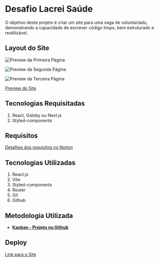 # Desafio Lacrei Saúde

O objetivo deste projeto é criar um site para uma vaga de voluntariado, demonstrando a capacidade de escrever código limpo, bem estruturado e reutilizável.

## Layout do Site

![Preview da Primeira Página](../desafio-lacrei/site-lacreiSaude/src/assets/pag1.png)

![Preview da Segunda Página](../desafio-lacrei/site-lacreiSaude/src/assets/pag2.png)

![Preview da Terceira Página](../desafio-lacrei/site-lacreiSaude/src/assets/pag3.png)

[Preview do Site](https://www.figma.com/file/CItS5uEtcS33N4BNMxVdzS/Desafio?node-id=0%3A1&mode=dev)

## Tecnologias Requisitadas

1. React, Gatsby ou Next.js
2. Styled-components

## Requisitos

[Detalhes dos requisitos no Notion](https://lacrei.notion.site/Desafio-Front-end-0b9f46837e6d47a091567246b8d7514d)

## Tecnologias Utilizadas
1. React.js
2. Vite
3. Styled-components
4. Router
5. Git
6. Github

## Metodologia Utilizada

- [**Kanban - Projeto no Github**](https://github.com/users/MiaAntunes/projects/18)

## Deploy

[Link para o Site]()

